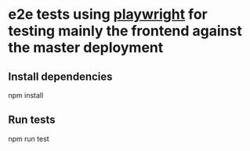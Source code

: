 # e2e tests using [playwright](https://playwright.dev/) for testing mainly the frontend against the master deployment

## Install dependencies
npm install

## Run tests
npm run test
